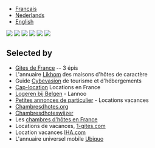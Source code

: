 * [Français](/fr)
* [Nederlands](/nl)
* [English](/en)

<div id="gallery">
  <img src="/images/index-canal.jpg"/>
  <img src="/images/index-piscine.jpg"/>
  <img src="/images/index-chateau.jpg"/>
  <img src="/images/chambre-bleue.jpg"/>
  <img src="/images/accueil.jpg"/>
  <img src="/images/chambre-rose.jpg"/>
</div>

## Selected by

* [Gites de France](http://www.gites-de-france.com/) -- 3 épis
* L'annuaire [Likhom](http://www.likhom.com/) des maisons d'hôtes de caractère
* Guide [Cybevasion](http://www.cybevasion.fr/) de tourisme et d'hébergements
* [Cap-location](http://www.cap-location.com/) Locations en France
* [Logeren bij Belgen](http://www.bestchambresdhotes.com/) - Lannoo
* [Petites annonces de particulier](http://www.vacances-location.net) - Locations vacances
* [Chambresdhotes.org](http://www.chambresdhotes.org/)
* [Chambresdhoteswijzer](http://www.chambresdhoteswijzer.nl/)
* Les [chambres d'hôtes en France](http://www.dormirenfrance.fr/)
* Locations de vacances, [1-gites.com](http://www.1-gites.com/)
* Location vacances  [IHA.com](http://www.iha.fr/)
* L'annuaire universel mobile [Ubiquo](http://www.ubiquo.info/lemurier)
